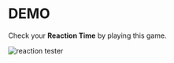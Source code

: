 # DEMO

Check your **Reaction Time** by playing this game.

![reaction tester](https://user-images.githubusercontent.com/42304018/59152926-1f6f4e00-8a6c-11e9-9fc6-52c0c3c18ef5.gif)
